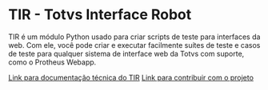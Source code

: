# TIR - Totvs Interface Robot

TIR é um módulo Python usado para criar scripts de teste para interfaces da web. Com ele, você pode criar e executar facilmente suítes de teste e casos de teste para qualquer sistema de interface web da Totvs com suporte, como o Protheus Webapp.

[Link para documentação técnica do TIR](https://github.com/totvs/tir#documentation)
[Link para contribuir com o projeto](https://github.com/totvs/tir#contributing)